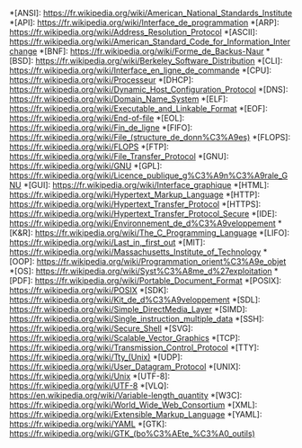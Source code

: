 *[ANSI]: https://fr.wikipedia.org/wiki/American_National_Standards_Institute
*[API]: https://fr.wikipedia.org/wiki/Interface_de_programmation
*[ARP]: https://fr.wikipedia.org/wiki/Address_Resolution_Protocol
*[ASCII]: https://fr.wikipedia.org/wiki/American_Standard_Code_for_Information_Interchange
*[BNF]: https://fr.wikipedia.org/wiki/Forme_de_Backus-Naur
*[BSD]: https://fr.wikipedia.org/wiki/Berkeley_Software_Distribution
*[CLI]: https://fr.wikipedia.org/wiki/Interface_en_ligne_de_commande
*[CPU]: https://fr.wikipedia.org/wiki/Processeur
*[DHCP]: https://fr.wikipedia.org/wiki/Dynamic_Host_Configuration_Protocol
*[DNS]: https://fr.wikipedia.org/wiki/Domain_Name_System
*[ELF]: https://fr.wikipedia.org/wiki/Executable_and_Linkable_Format
*[EOF]: https://fr.wikipedia.org/wiki/End-of-file
*[EOL]: https://fr.wikipedia.org/wiki/Fin_de_ligne
*[FIFO]: https://fr.wikipedia.org/wiki/File_(structure_de_donn%C3%A9es)
*[FLOPS]: https://fr.wikipedia.org/wiki/FLOPS
*[FTP]: https://fr.wikipedia.org/wiki/File_Transfer_Protocol
*[GNU]: https://fr.wikipedia.org/wiki/GNU
*[GPL]: https://fr.wikipedia.org/wiki/Licence_publique_g%C3%A9n%C3%A9rale_GNU
*[GUI]: https://fr.wikipedia.org/wiki/Interface_graphique
*[HTML]: https://fr.wikipedia.org/wiki/Hypertext_Markup_Language
*[HTTP]: https://fr.wikipedia.org/wiki/Hypertext_Transfer_Protocol
*[HTTPS]: https://fr.wikipedia.org/wiki/Hypertext_Transfer_Protocol_Secure
*[IDE]: https://fr.wikipedia.org/wiki/Environnement_de_d%C3%A9veloppement
*[K&R]: https://fr.wikipedia.org/wiki/The_C_Programming_Language
*[LIFO]: https://fr.wikipedia.org/wiki/Last_in,_first_out
*[MIT]: https://fr.wikipedia.org/wiki/Massachusetts_Institute_of_Technology
*[OOP]: https://fr.wikipedia.org/wiki/Programmation_orient%C3%A9e_objet
*[OS]: https://fr.wikipedia.org/wiki/Syst%C3%A8me_d%27exploitation
*[PDF]: https://fr.wikipedia.org/wiki/Portable_Document_Format
*[POSIX]: https://fr.wikipedia.org/wiki/POSIX
*[SDK]: https://fr.wikipedia.org/wiki/Kit_de_d%C3%A9veloppement
*[SDL]: https://fr.wikipedia.org/wiki/Simple_DirectMedia_Layer
*[SIMD]: https://fr.wikipedia.org/wiki/Single_instruction_multiple_data
*[SSH]: https://fr.wikipedia.org/wiki/Secure_Shell
*[SVG]: https://fr.wikipedia.org/wiki/Scalable_Vector_Graphics
*[TCP]: https://fr.wikipedia.org/wiki/Transmission_Control_Protocol
*[TTY]: https://fr.wikipedia.org/wiki/Tty_(Unix)
*[UDP]: https://fr.wikipedia.org/wiki/User_Datagram_Protocol
*[UNIX]: https://fr.wikipedia.org/wiki/Unix
*[UTF-8]: https://fr.wikipedia.org/wiki/UTF-8
*[VLQ]: https://en.wikipedia.org/wiki/Variable-length_quantity
*[W3C]: https://fr.wikipedia.org/wiki/World_Wide_Web_Consortium
*[XML]: https://fr.wikipedia.org/wiki/Extensible_Markup_Language
*[YAML]: https://fr.wikipedia.org/wiki/YAML
*[GTK]: https://fr.wikipedia.org/wiki/GTK_(bo%C3%AEte_%C3%A0_outils)
